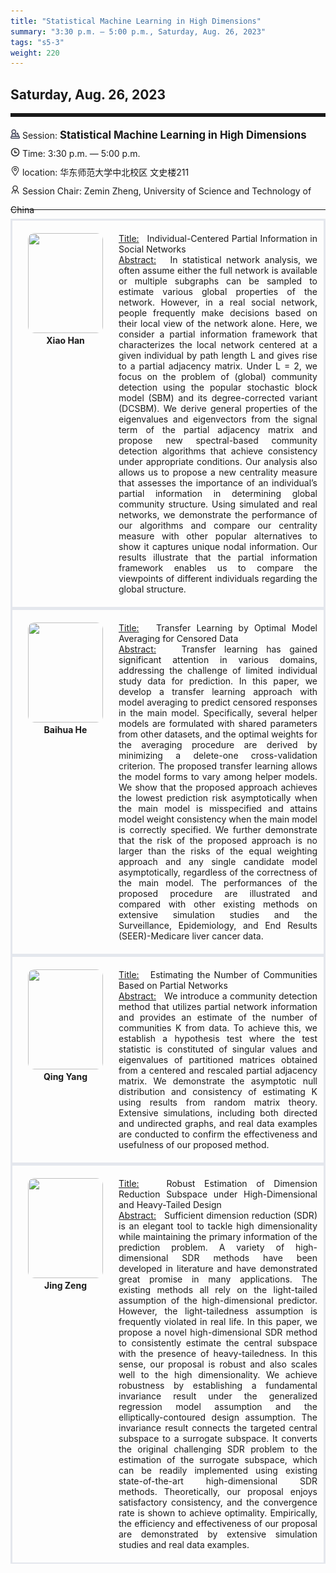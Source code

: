 ```yaml
---
title: "Statistical Machine Learning in High Dimensions"
summary: "3:30 p.m. — 5:00 p.m., Saturday, Aug. 26, 2023"
tags: "s5-3"
weight: 220
---
```


Saturday, Aug. 26, 2023
------


<hr style="border: 0; border-top: 5px solid;">

<div class="tip">
    <img class="icon" src="/icon/yanjiang.png" />
    Session: <span class="font-bold" style="font-size:120%">Statistical Machine Learning in High Dimensions</span>
</div>

<div class="tip">
    <img class="icon" src="/icon/shizhong.png" />
    Time: 3:30 p.m. — 5:00 p.m.
</div>
<div class="tip">
    <img class="icon" src="/icon/didian.png" />
    location: 华东师范大学中北校区 文史楼211
</div>


<div class="tip">
    <img class="icon" src="/icon/lingdao.png" />
    Session Chair: Zemin Zheng, University of Science and Technology of China
</div>


________________________________________

<div class="row">
    <div class="left">
        <img src="/images/hanxiao.png" class="avatar" />
        <div class="font-small font-bold">
            <a>
                Xiao Han
            </a>
        </div>
    </div>
    <div class="right">
        <div class="font-small">
            <u>Title:</u> &nbsp;
            Individual-Centered Partial Information in Social Networks
        </div>
        <div class="content font-small">
            <u>Abstract:</u> &nbsp;
            In statistical network analysis, we often assume either the full network is available or multiple subgraphs can be sampled to estimate various global properties of the network. However, in a real social network, people frequently make decisions based on their local view of the network alone. Here, we consider a partial information framework that characterizes the local network centered at a given individual by path length L and gives rise to a partial adjacency matrix. Under L = 2, we focus on the problem of (global) community detection using the popular stochastic block model (SBM) and its degree-corrected variant (DCSBM). We derive general properties of the eigenvalues and eigenvectors from the signal term of the partial adjacency matrix and propose new spectral-based community detection algorithms that achieve consistency under appropriate conditions. Our analysis also allows us to propose a new centrality measure that assesses the importance of an individual’s partial information in determining global community structure. Using simulated and real networks, we demonstrate the performance of our algorithms and compare our centrality measure with other popular alternatives to show it captures unique nodal information. Our results illustrate that the partial information framework enables us to compare the viewpoints of different individuals regarding the global structure.
        </div>
    </div>
</div>

<div class="row">
    <div class="left">
        <img src="/images/baihua.png" class="avatar" />
        <div class="font-small font-bold">
            <a>
                Baihua He 
            </a>
        </div>
    </div>
    <div class="right">
        <div class="font-small">
            <u>Title:</u> &nbsp;
            Transfer Learning by Optimal Model Averaging for Censored Data
        </div>
        <div class="content font-small">
            <u>Abstract:</u> &nbsp;
            Transfer learning has gained significant attention in various domains, addressing the challenge of limited individual study data for prediction. In this paper, we develop a transfer learning approach with model averaging to predict censored responses in the main model. Specifically, several helper models are formulated with shared parameters from other datasets, and the optimal weights for the averaging procedure are derived by minimizing a delete-one cross-validation criterion. The proposed transfer learning allows the model forms to vary among helper models. We show that the proposed approach achieves the lowest prediction risk asymptotically when the main model is misspecified and attains model weight consistency when the main model is correctly specified. We further demonstrate that the risk of the proposed approach is no larger than the risks of the equal weighting approach and any single candidate model asymptotically, regardless of the correctness of the main model. The performances of the proposed procedure are illustrated and compared with other existing methods on extensive simulation studies and the Surveillance, Epidemiology, and End Results (SEER)-Medicare liver cancer data.
        </div>
    </div>
</div>

<div class="row">
    <div class="left">
        <img src="/images/yangqing.png" class="avatar" />
        <div class="font-small font-bold">
            <a>
                Qing Yang
            </a>
        </div>
    </div>
    <div class="right">
        <div class="font-small">
            <u>Title:</u> &nbsp;
            Estimating the Number of Communities Based on Partial Networks
        </div>
        <div class="content font-small">
            <u>Abstract:</u> &nbsp;
            We introduce a community detection method that utilizes partial network information and provides an estimate of the number of communities K from data. To achieve this, we establish a hypothesis test where the test statistic is constituted of singular values and eigenvalues of partitioned matrices obtained from a centered and rescaled partial adjacency matrix.  We demonstrate the asymptotic null distribution and consistency of estimating K using results from random matrix theory. Extensive simulations, including both directed and undirected graphs, and real data examples are conducted to confirm the effectiveness and usefulness of our proposed method.
        </div>
    </div>
</div>

<div class="row">
    <div class="left">
        <img src="/images/zengjing.png" class="avatar" />
        <div class="font-small font-bold">
            <a>
                Jing Zeng
            </a>
        </div>
    </div>
    <div class="right">
        <div class="font-small">
            <u>Title:</u> &nbsp;
            Robust Estimation of Dimension Reduction Subspace under High-Dimensional and Heavy-Tailed Design
        </div>
        <div class="content font-small">
            <u>Abstract:</u> &nbsp;
            Sufficient dimension reduction (SDR) is an elegant tool to tackle high dimensionality while maintaining the primary information of the prediction problem. A variety of high-dimensional SDR methods have been developed in literature and have demonstrated great promise in many applications. The existing methods all rely on the light-tailed assumption of the high-dimensional predictor. However, the light-tailedness assumption is frequently violated in real life. In this paper, we propose a novel high-dimensional SDR method to consistently estimate the central subspace with the presence of heavy-tailedness. In this sense, our proposal is robust and also scales well to the high dimensionality. We achieve robustness by establishing a fundamental invariance result under the generalized regression model assumption and the elliptically-contoured design assumption. The invariance result connects the targeted central subspace to a surrogate subspace. It converts the original challenging SDR problem to the estimation of the surrogate subspace, which can be readily implemented using existing state-of-the-art high-dimensional SDR methods. Theoretically, our proposal enjoys satisfactory consistency, and the convergence rate is shown to achieve optimality. Empirically, the efficiency and effectiveness of our proposal are demonstrated by extensive simulation studies and real data examples.
        </div>
    </div>
</div>

<style>

.tip {
    height: 30px;
    line-height: 30px;
}

.icon {
    width: 15px;
}

.row {
    padding: 10px; 
    height: auto; 
    border-bottom-width: 2px; 
    border-style: solid; 
    border-color: #E4E7ED; 
    padding-bottom: 20px; 
    padding-top: 20px;
    display: flex; 
    text-align: justify;
}

.left {
    min-width: 150px !important;
    text-align: center;
}

.avatar {
    width: 120px;
    height: 160px;
    max-width: 100%;
    border-radius: 10px;
}

.right {
    margin-left: 10px; 
    max-width: 80%;
}


.font-small {
    /* font-size: 16px; */
}

.font-bold {
    font-weight: bold;
}
</style>
